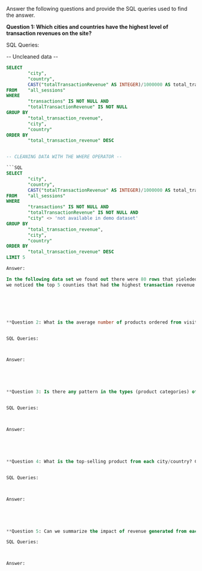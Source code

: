 Answer the following questions and provide the SQL queries used to find the answer.

    
**Question 1: Which cities and countries have the highest level of transaction revenues on the site?**


SQL Queries:

-- Uncleaned data --

```SQL
SELECT 
		"city",
		"country",
		CAST("totalTransactionRevenue" AS INTEGER)/1000000 AS total_transaction_revenue
FROM 	"all_sessions"
WHERE 
		"transactions" IS NOT NULL AND 
		"totalTransactionRevenue" IS NOT NULL
GROUP BY
		"total_transaction_revenue",
		"city",
		"country"	
ORDER BY 
		"total_transaction_revenue" DESC 


-- CLEANING DATA WITH THE WHERE OPERATOR --

```SQL
SELECT 
		"city",
		"country",
		CAST("totalTransactionRevenue" AS INTEGER)/1000000 AS total_transaction_revenue
FROM 	"all_sessions"
WHERE 
		"transactions" IS NOT NULL AND 
		"totalTransactionRevenue" IS NOT NULL AND 
		"city" <> 'not available in demo dataset'
GROUP BY
		"total_transaction_revenue",
		"city",
		"country"	
ORDER BY 
		"total_transaction_revenue" DESC 
LIMIT 5  

Answer:

In the following data set we found out there were 80 rows that yieleded a total transation revenue. When we query that first syntax 
we noticed the top 5 counties that had the highest transaction revenue where from the United States. However, in the data set, 4 out of these top 5 highest revenue had missing data which omitted the city. Using the where operator we can clean the data to remove these invalid information which resulted in a slightly different top 5 highest revenue data. The resulted table then had Atlanta, Sunnyvale, Tel Aviv-Yafo, Los Angeles, and Seattle as the top 5 cities with the highest revenue on site. While Israel making an appearance in the top 5 as the country with the highest revenue on site, while United States rounding out the other 4 spots in the top 5.






**Question 2: What is the average number of products ordered from visitors in each city and country?**


SQL Queries:



Answer:





**Question 3: Is there any pattern in the types (product categories) of products ordered from visitors in each city and country?**


SQL Queries:



Answer:





**Question 4: What is the top-selling product from each city/country? Can we find any pattern worthy of noting in the products sold?**


SQL Queries:



Answer:





**Question 5: Can we summarize the impact of revenue generated from each city/country?**

SQL Queries:



Answer:







